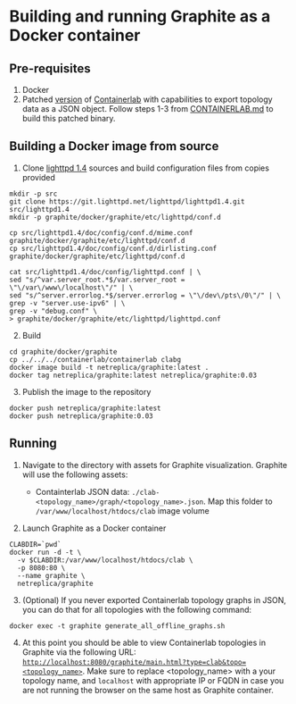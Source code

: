 # Building and running Graphite as a Docker container

## Pre-requisites

1. Docker
2. Patched [version](https://github.com/netreplica/containerlab/tree/graph-json) of [Containerlab](https://github.com/srl-labs/containerlab) with capabilities to export topology data as a JSON object. Follow steps 1-3 from [CONTAINERLAB.md](docs/CONTAINERLAB.md) to build this patched binary.

## Building a Docker image from source

1. Clone [lighttpd 1.4](https://git.lighttpd.net/lighttpd/lighttpd1.4) sources and build configuration files from copies provided

  ```Shell
  mkdir -p src
  git clone https://git.lighttpd.net/lighttpd/lighttpd1.4.git src/lighttpd1.4
  mkdir -p graphite/docker/graphite/etc/lighttpd/conf.d

  cp src/lighttpd1.4/doc/config/conf.d/mime.conf graphite/docker/graphite/etc/lighttpd/conf.d
  cp src/lighttpd1.4/doc/config/conf.d/dirlisting.conf graphite/docker/graphite/etc/lighttpd/conf.d

  cat src/lighttpd1.4/doc/config/lighttpd.conf | \
  sed "s/^var.server_root.*$/var.server_root = \"\/var\/www\/localhost\"/" | \
  sed "s/^server.errorlog.*$/server.errorlog = \"\/dev\/pts\/0\"/" | \
  grep -v "server.use-ipv6" | \
  grep -v "debug.conf" \
  > graphite/docker/graphite/etc/lighttpd/lighttpd.conf
  ````

2. Build

```Shell
cd graphite/docker/graphite
cp ../../../containerlab/containerlab clabg
docker image build -t netreplica/graphite:latest .
docker tag netreplica/graphite:latest netreplica/graphite:0.03
````

3. Publish the image to the repository

```Shell
docker push netreplica/graphite:latest
docker push netreplica/graphite:0.03
````

## Running

1. Navigate to the directory with assets for Graphite visualization. Graphite will use the following assets:

    * Containterlab JSON data: `./clab-<topology_name>/graph/<topology_name>.json`. Map this folder to `/var/www/localhost/htdocs/clab` image volume

2. Launch Graphite as a Docker container

```Shell
CLABDIR=`pwd`
docker run -d -t \
  -v $CLABDIR:/var/www/localhost/htdocs/clab \
  -p 8080:80 \
  --name graphite \
  netreplica/graphite
````

3. (Optional) If you never exported Containerlab topology graphs in JSON, you can do that for all topologies with the following command:

```Shell
docker exec -t graphite generate_all_offline_graphs.sh
````

4. At this point you should be able to view Containerlab topologies in Graphite via the following URL: [`http://localhost:8080/graphite/main.html?type=clab&topo=<topology_name>`](http://localhost:8080/graphite/main.html?type=clab&topo=<topology_name>). Make sure to replace <topology_name> with a your topology name, and `localhost` with appropriate IP or FQDN in case you are not running the browser on the same host as Graphite container.

